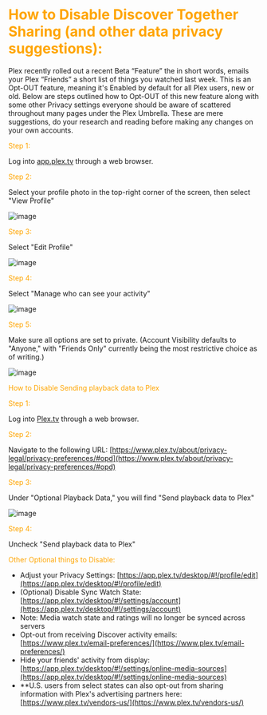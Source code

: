 # <span style="color:orange">How to Disable Discover Together Sharing (and other data privacy suggestions):</span>
Plex recently rolled out a recent Beta “Feature” the in short words, emails your Plex “Friends” a short list of things you watched last week. This is an Opt-OUT feature, meaning it's Enabled by default for all Plex users, new or old. Below are steps outlined how to Opt-OUT of this new feature along with some other Privacy settings everyone should be aware of scattered throughout many pages under the Plex Umbrella. These are mere suggestions, do your research and reading before making any changes on your own accounts.

<span style="color:orange">Step 1:</span>

Log into [app.plex.tv](https://app.plex.tv) through a web browser.

<span style="color:orange">Step 2:</span>

Select your profile photo in the top-right corner of the screen, then select "View Profile"

![image](https://mediaclients.wiki/discovery_opt-out/edit_profile-2023-11-29_17-15-12.png)


<span style="color:orange">Step 3:</span>

Select "Edit Profile"

![image](https://mediaclients.wiki/discovery_opt-out/edit_profile-2023-11-29_17-44-12.png)

<span style="color:orange">Step 4:</span>

Select "Manage who can see your activity"

![image](https://mediaclients.wiki/discovery_opt-out/privacy_settings-2023-11-29_17-21-46.png)

<span style="color:orange">Step 5:</span>

Make sure all options are set to private. (Account Visibility defaults to "Anyone," with "Friends Only" currently being the most restrictive choice as of writing.)

![image](https://mediaclients.wiki/discovery_opt-out/privacy_control-2023-11-29_17-27-12.png)

<span style="color:orange">How to Disable Sending playback data to Plex</span>

<span style="color:orange">Step 1:</span>

Log into [Plex.tv](https://Plex.tv) through a web browser.

<span style="color:orange">Step 2:</span>

Navigate to the following URL: [https://www.plex.tv/about/privacy-legal/privacy-preferences/#opd](https://www.plex.tv/about/privacy-legal/privacy-preferences/#opd)

<span style="color:orange">Step 3:</span>

Under "Optional Playback Data," you will find "Send playback data to Plex"

![image](https://mediaclients.wiki/discovery_opt-out/send_data2023-11-29_17-30-34.png)

<span style="color:orange">Step 4:</span>

Uncheck "Send playback data to Plex"

<span style="color:orange">Other Optional things to Disable:</span>

  * Adjust your Privacy Settings: [https://app.plex.tv/desktop/#!/profile/edit](https://app.plex.tv/desktop/#!/profile/edit)
  * (Optional) Disable Sync Watch State: [https://app.plex.tv/desktop/#!/settings/account](https://app.plex.tv/desktop/#!/settings/account)
  * Note: Media watch state and ratings will no longer be synced across servers
  * Opt-out from receiving Discover activity emails: [https://www.plex.tv/email-preferences/](https://www.plex.tv/email-preferences/)
  * Hide your friends' activity from display: [https://app.plex.tv/desktop/#!/settings/online-media-sources](https://app.plex.tv/desktop/#!/settings/online-media-sources)
  * **U.S. users from select states can also opt-out from sharing information with Plex's advertising partners here: [https://www.plex.tv/vendors-us/](https://www.plex.tv/vendors-us/)